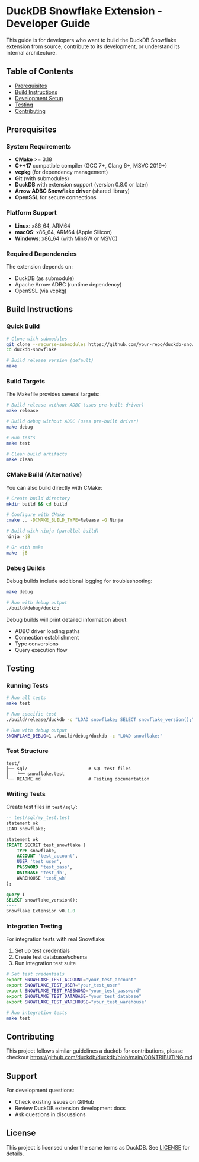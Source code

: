 # DuckDB Snowflake Extension - Developer Guide

This guide is for developers who want to build the DuckDB Snowflake extension from source, contribute to its development, or understand its internal architecture.

## Table of Contents

- [Prerequisites](#prerequisites)
- [Build Instructions](#build-instructions)
- [Development Setup](#development-setup)
- [Testing](#testing)
- [Contributing](#contributing)

## Prerequisites

### System Requirements

- **CMake** >= 3.18
- **C++17** compatible compiler (GCC 7+, Clang 6+, MSVC 2019+)
- **vcpkg** (for dependency management)
- **Git** (with submodules)
- **DuckDB** with extension support (version 0.8.0 or later)
- **Arrow ADBC Snowflake driver** (shared library)
- **OpenSSL** for secure connections

### Platform Support

- **Linux**: x86_64, ARM64
- **macOS**: x86_64, ARM64 (Apple Silicon)
- **Windows**: x86_64 (with MinGW or MSVC)

### Required Dependencies

The extension depends on:

- DuckDB (as submodule)
- Apache Arrow ADBC (runtime dependency)
- OpenSSL (via vcpkg)

## Build Instructions

### Quick Build

```bash
# Clone with submodules
git clone --recurse-submodules https://github.com/your-repo/duckdb-snowflake.git
cd duckdb-snowflake

# Build release version (default)
make

```

### Build Targets

The Makefile provides several targets:

```bash
# Build release without ADBC (uses pre-built driver)
make release

# Build debug without ADBC (uses pre-built driver)
make debug

# Run tests
make test

# Clean build artifacts
make clean

```

### CMake Build (Alternative)

You can also build directly with CMake:

```bash
# Create build directory
mkdir build && cd build

# Configure with CMake
cmake .. -DCMAKE_BUILD_TYPE=Release -G Ninja

# Build with ninja (parallel build)
ninja -j8

# Or with make
make -j8
```

### Debug Builds

Debug builds include additional logging for troubleshooting:

```bash
make debug

# Run with debug output
./build/debug/duckdb
```

Debug builds will print detailed information about:

- ADBC driver loading paths
- Connection establishment
- Type conversions
- Query execution flow

## Testing

### Running Tests

```bash
# Run all tests
make test

# Run specific test
./build/release/duckdb -c "LOAD snowflake; SELECT snowflake_version();"

# Run with debug output
SNOWFLAKE_DEBUG=1 ./build/debug/duckdb -c "LOAD snowflake;"
```

### Test Structure

```
test/
├── sql/                       # SQL test files
│   └── snowflake.test
└── README.md                  # Testing documentation
```

### Writing Tests

Create test files in `test/sql/`:

```sql
-- test/sql/my_test.test
statement ok
LOAD snowflake;

statement ok
CREATE SECRET test_snowflake (
    TYPE snowflake,
    ACCOUNT 'test_account',
    USER 'test_user',
    PASSWORD 'test_pass',
    DATABASE 'test_db',
    WAREHOUSE 'test_wh'
);

query I
SELECT snowflake_version();
----
Snowflake Extension v0.1.0
```

### Integration Testing

For integration tests with real Snowflake:

1. Set up test credentials
2. Create test database/schema
3. Run integration test suite

```bash
# Set test credentials
export SNOWFLAKE_TEST_ACCOUNT="your_test_account"
export SNOWFLAKE_TEST_USER="your_test_user"
export SNOWFLAKE_TEST_PASSWORD="your_test_password"
export SNOWFLAKE_TEST_DATABASE="your_test_database"
export SNOWFLAKE_TEST_WAREHOUSE="your_test_warehouse"

# Run integration tests
make test
```

## Contributing
This project follows similar guidelines a duckdb for contributions, please checkout https://github.com/duckdb/duckdb/blob/main/CONTRIBUTING.md

## Support

For development questions:

- Check existing issues on GitHub
- Review DuckDB extension development docs
- Ask questions in discussions

## License

This project is licensed under the same terms as DuckDB. See [LICENSE](LICENSE) for details.